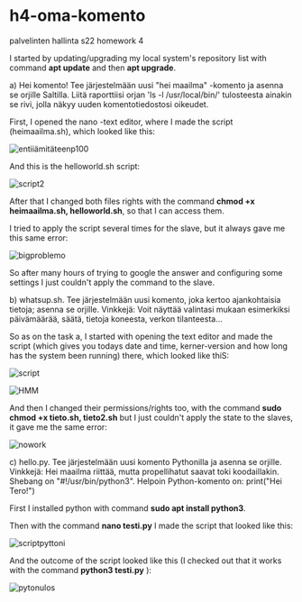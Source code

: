 # h4-oma-komento
palvelinten hallinta s22 homework 4

I started by updating/upgrading my local system's repository list with command **apt update** and then **apt upgrade**. 

a) Hei komento! Tee järjestelmään uusi "hei maailma" -komento ja asenna se orjille Saltilla. Liitä raporttiisi orjan 'ls -l /usr/local/bin/' tulosteesta ainakin se rivi, jolla näkyy uuden komentotiedostosi oikeudet.

First, I opened the nano -text editor, where I made the script (heimaailma.sh), which looked like this:

![entiiämitäteenp100](https://user-images.githubusercontent.com/118457367/203609904-d80c04e4-232f-4877-a9e1-d22d55b405a5.jpg)
 
And this is the helloworld.sh script: 

![script2](https://user-images.githubusercontent.com/118457367/203610009-2106122f-b162-4d50-8c27-65c29d25b7ef.jpg)

After that I changed both files rights with the command **chmod +x heimaailma.sh, helloworld.sh**, so that I can access them.

I tried to apply the script several times for the slave, but it always gave me this same error:

![bigproblemo](https://user-images.githubusercontent.com/118457367/203610131-b9b2bd54-9891-4fb7-ac0c-57e9fce1b1ca.jpg)

So after many hours of trying to google the answer and configuring some settings I just couldn't apply the command to the slave. 

b) whatsup.sh. Tee järjestelmään uusi komento, joka kertoo ajankohtaisia tietoja; asenna se orjille. Vinkkejä: Voit näyttää valintasi mukaan esimerkiksi päivämäärää, säätä, tietoja koneesta, verkon tilanteesta...

So as on the task a, I started with opening the text editor and made the script (which gives you todays date and time, kerner-version and how long has the system been running) there, which looked like thiS:

![script](https://user-images.githubusercontent.com/118457367/203610911-c619cd77-b240-46ee-9958-9c6b905a2a67.jpg)

![HMM](https://user-images.githubusercontent.com/118457367/203611135-686d92e1-5bdf-457b-8018-0782241d766e.jpg)
 
 And then I changed their permissions/rights too, with the command **sudo chmod +x tieto.sh, tieto2.sh** but I just couldn't apply the state to the slaves, it gave me the same error:
 
 ![nowork](https://user-images.githubusercontent.com/118457367/203611555-c60e36d1-9b6a-4f99-a514-9232d33dfc6f.jpg)
 
 c) hello.py. Tee järjestelmään uusi komento Pythonilla ja asenna se orjille. Vinkkejä: Hei maailma riittää, mutta propellihatut saavat toki koodaillakin. Shebang on "#!/usr/bin/python3". Helpoin Python-komento on: print("Hei Tero!")
 
 First I installed python with command **sudo apt install python3**. 
 
 Then with the command **nano testi.py** I made the script that looked like this: 
 
 ![scriptpyttoni](https://user-images.githubusercontent.com/118457367/203624902-b1ff177a-a2b4-4e94-b6d1-7dd48ef849ec.jpg)

 And the outcome of the script looked like this (I checked out that it works with the command **python3 testi.py** ):
 
 ![pytonulos](https://user-images.githubusercontent.com/118457367/203624962-455fe09a-0b7f-4cf5-9f17-8cd365d274e4.jpg)

 
